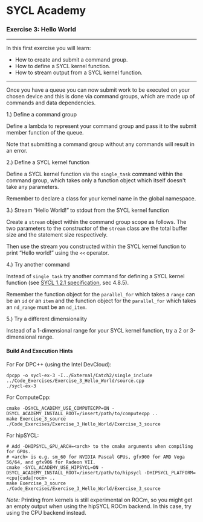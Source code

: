 # SYCL Academy

### Exercise 3: Hello World

---

In this first exercise you will learn:
* How to create and submit a command group.
* How to define a SYCL kernel function.
* How to stream output from a SYCL kernel function.

---

Once you have a queue you can now submit work to be executed on your chosen
device and this is done via command groups, which are made up of commands and
data dependencies.

1.) Define a command group

Define a lambda to represent your command group and pass it to the submit member
function of the queue.

Note that submitting a command group without any commands will result in an
error.

2.) Define a SYCL kernel function

Define a SYCL kernel function via the `single_task` command within the command
group, which takes only a function object which itself doesn't take any
parameters.

Remember to declare a class for your kernel name in the global namespace.

3.) Stream “Hello World!” to stdout from the SYCL kernel function

Create a `stream` object within the command group scope as follows. The two
parameters to the constructor of the `stream` class are the total buffer size
and the statement size respectively.

Then use the stream you constructed within the SYCL kernel function to print
“Hello world!” using the `<<` operator.


4.) Try another command

Instead of `single_task` try another command for defining a SYCL kernel function
(see [SYCL 1.2.1 specification][sycl-specification], sec 4.8.5).

Remember the function object for the `parallel_for` which takes a `range` can be
an `id` or an `item` and the function object for the `parallel_for` which takes
an `nd_range` must be an `nd_item`.

5.) Try a different dimensionality

Instead of a 1-dimensional range for your SYCL kernel function, try a 2 or
3-dimensional range.

#### Build And Execution Hints

For For DPC++ (using the Intel DevCloud):
```
dpcpp -o sycl-ex-3 -I../External/Catch2/single_include ../Code_Exercises/Exercise_3_Hello_World/source.cpp
./sycl-ex-3
```

For ComputeCpp:
```
cmake -DSYCL_ACADEMY_USE_COMPUTECPP=ON -DSYCL_ACADEMY_INSTALL_ROOT=/insert/path/to/computecpp ..
make Exercise_3_source
./Code_Exercises/Exercise_3_Hello_World/Exercise_3_source
```

For hipSYCL:
```
# Add -DHIPSYCL_GPU_ARCH=<arch> to the cmake arguments when compiling for GPUs.
# <arch> is e.g. sm_60 for NVIDIA Pascal GPUs, gfx900 for AMD Vega 56/64, and gfx906 for Radeon VII.
cmake -SYCL_ACADEMY_USE_HIPSYCL=ON -DSYCL_ACADEMY_INSTALL_ROOT=/insert/path/to/hipsycl -DHIPSYCL_PLATFORM=<cpu|cuda|rocm> ..
make Exercise_3_source
./Code_Exercises/Exercise_3_Hello_World/Exercise_3_source
```

*Note:* Printing from kernels is still experimental on ROCm, so you might get an empty output when using the hipSYCL ROCm backend. In this case, try using the CPU backend instead.

[sycl-specification]: https://www.khronos.org/registry/SYCL/specs/sycl-1.2.1.pdf
